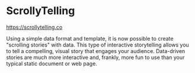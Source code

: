 # ScrollyTelling



https://scrollytelling.co  

Using a simple data format and template, it is now possible to create "scrolling stories" with data. This type of interactive storytelling allows you to tell a compelling, visual story that engages your audience. Data-driven stories are much more interactive and, frankly, more fun to use than your typical static document or web page.  
